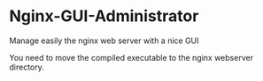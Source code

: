 Nginx-GUI-Administrator
=======================

Manage easily the nginx web server with a nice GUI

You need to move the compiled executable to the nginx webserver directory.
